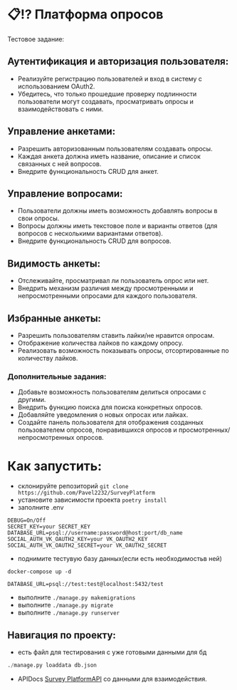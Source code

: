 # 📋⁉️ Платформа опросов
Тестовое задание:

## Аутентификация и авторизация пользователя:

- Реализуйте регистрацию пользователей и вход в систему с использованием OAuth2.
- Убедитесь, что только прошедшие проверку подлинности пользователи могут создавать, просматривать опросы и взаимодействовать с ними.

## Управление анкетами:

- Разрешить авторизованным пользователям создавать опросы.
- Каждая анкета должна иметь название, описание и список связанных с ней вопросов.
- Внедрите функциональность CRUD для анкет.

## Управление вопросами:

- Пользователи должны иметь возможность добавлять вопросы в свои опросы.
- Вопросы должны иметь текстовое поле и варианты ответов (для вопросов с несколькими вариантами ответов).
- Внедрите функциональность CRUD для вопросов.

## Видимость анкеты:

- Отслеживайте, просматривал ли пользователь опрос или нет.
- Внедрить механизм различия между просмотренными и непросмотренными опросами для каждого пользователя.

## Избранные анкеты:

- Разрешить пользователям ставить лайки/не нравится опросам.
- Отображение количества лайков по каждому опросу.
- Реализовать возможность показывать опросы, отсортированные по количеству лайков.

### Дополнительные задания:

- Добавьте возможность пользователям делиться опросами с другими.
- Внедрить функцию поиска для поиска конкретных опросов.
- Добавляйте уведомления о новых опросах или лайках.
- Создайте панель пользователя для отображения созданных пользователем опросов, понравившихся опросов и просмотренных/непросмотренных опросов.

# Как запустить:
* склонируйте репозиторий ``` git clone https://github.com/Pavel2232/SurveyPlatform  ```
* установите зависимости проекта ```poetry install ```
* заполните .env 
````dotenv
DEBUG=On/Off
SECRET_KEY=your SECRET_KEY
DATABASE_URL=psql://username:password@host:port/db_name
SOCIAL_AUTH_VK_OAUTH2_KEY=your VK_OAUTH2_KEY
SOCIAL_AUTH_VK_OAUTH2_SECRET=your VK_OAUTH2_SECRET
````
* поднимите тестувую базу данных(если есть необходимостьв ней)
```docker
docker-compose up -d
```
````dotenv
DATABASE_URL=psql://test:test@localhost:5432/test
````
* выполните ```./manage.py makemigrations```
* выполните ```./manage.py migrate```
* выполните ```./manage.py runserver```

## Навигация по проекту:
- есть файл для тестирования с уже готовыми данными для бд
````python
./manage.py loaddata db.json
````
- APIDocs [Survey PlatformAPI](Survey%20PlatfotmAPI.yaml)
со данными для взаимодействия.

